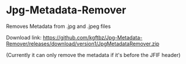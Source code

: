 # Jpg-Metadata-Remover
Removes Metadata from .jpg and .jpeg files

Download link: https://github.com/kgftbz/Jpg-Metadata-Remover/releases/download/version1/JpgMetadataRemover.zip


(Currently it can only remove the metadata if it's before the JFIF header)
